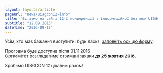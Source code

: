 ```yaml
---
layout: layouts/article
pageUrl: "news/uisgcon12-info"
title: "Вітаємо на сайті 12-ї конференції з інформаційної безпеки UISGCON 12!"
subtitle: "12.09.2016"
dateTime: "2016-09-12"
---
```


Усім, хто має бажання виступити: будь ласка, <a href="https://uisgcon.org/order">заповніть ось цю форму</a>.

Програма буде доступна після 01.11.2016 <br>Оргкомітет розглядатиме отримані заявки <strong>до 25 жовтня 2016</strong>.

Зробимо  UISGCON 12 цікавим разом!


